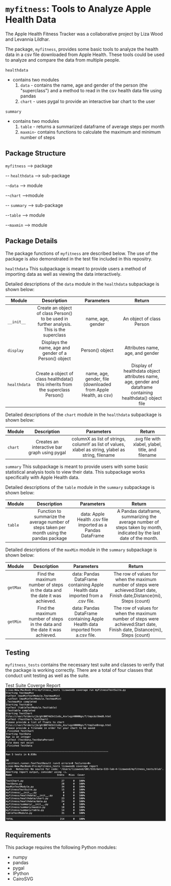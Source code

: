 
# `myfitness`: Tools to Analyze Apple Health Data

The Apple Health Fitness Tracker was a collaborative project by Liza Wood and Levannia Lildhar.

The package, `myfitness`, provides some basic tools to analyze the health data in a csv file downloaded from Apple Health. These tools could be used to analyze and compare the data from multiple people.

`healthdata`
- contains two modules
    1. `data` - contains the name, age and gender of the person (the "superclass") and a method to read in the csv health data file using pandas
    2. `chart` - uses pygal to provide an interactive bar chart to the user

`summary`
- contains two modules
    1. `table` - returns a summarized dataframe of average steps per month
    2. `maxmin`- contains functions to calculate the maximum and minimum number of steps

## Package Structure

`myfitness` --> package

  -- `healthdata` --> sub-package

   --`data` --> module

   --`chart` -->module

  -- `summary` --> sub-package

   --`table` --> module

   --`maxmin` --> module

## Package Details

The package functions of `myfitness` are described below. The use of the package is also demonstrated in the test file included in this repositry.

`healthdata`
This subpackage is meant to provide users a method of importing data as well as viewing the data interactively.

Detailed descriptions of the `data` module in the `healthdata` subpackage is shown below:  

| Module        | Description                                                            | Parameters        | Return                  |
| -------------  |:------------------------------------------------------------------:   | :----------------:|:-----------------------:|
| `__init__`     | Create an object of class Person() to be used in further analysis. This is the superclass | name, age, gender |An object of class Person|
| `display`      | Displays the name, age and gender of a Person() object                | Person() object   | Attributes name, age, and gender|
| `healthdata`   | Create a object of class healthdata() this inherits from the superclass Person()| name, age, gender, file (downloaded from Apple Health, as csv) | Display of healthdata object attributes name, age, gender and dataframe containing healthdata() object file|

Detailed descriptions of the  `chart` module in the `healthdata` subpackage is shown below:  

| Module        | Description                                                            | Parameters        | Return                  |
| -------------  |:------------------------------------------------------------------:   | :----------------:|:-----------------------:|
| `chart`     | Creates an interactive bar graph using pygal | columnX as list of strings, columnY as list of values, xlabel as string, ylabel as string, filename |.svg file with xlabel, ylabel, title, and filename|

`summary`
This subpackage is meant to provide users with some basic statistical analysis tools to view their data. This subpackage works specifically with Apple Health data.

Detailed descriptions  of the `table` module in the `summary` subpackage is shown below:  

| Module        | Description                                                            | Parameters        | Return                  |
| -------------  |:------------------------------------------------------------------:   | :----------------:|:-----------------------:|
| `table`     | Function to summarize the average number of steps taken per month using the pandas package | data: Apple Health .csv file imported as a Pandas DataFrame | A Pandas dataframe, summarizing the average number of steps taken by month, indicated by the last date of the month.|

Detailed descriptions  of the `maxMin` module in the `summary` subpackage is shown below:  

| Module        | Description                                                            | Parameters        | Return                  |
| -------------  |:------------------------------------------------------------------:   | :----------------:|:-----------------------:|
| `getMax`     | Find the maximum number of steps in the data and the date it was achieved. | data: Pandas DataFrame containing Apple Health data imported from a .csv file.|The row of values for when the maximum number of steps were achieved:Start date, Finish date,Distance(mi), Steps (count)|
| `getMin`      |Find the maximum number of steps in the data and the date it was achieved.|data: Pandas DataFrame containing Apple Health data imported from a.csv file. |The row of values for when the maximum number of steps were achieved:Start date, Finish date, Distance(mi), Steps (count)|

## Testing

`myfitness_tests` contains the necessary test suite and classes to verify that the package is working correctly. There are a total of four classes that conduct unit testing as well as the suite.

Test Suite Coverge Report ![Coverage Report](https://github.com/lizawood/Apple-Health-Fitness-Tracker/blob/master/Source/TestSuiteCoverageScreenShoot.png)

## Requirements

This package requires the following Python modules:

- numpy
- pandas
- pygal
- IPython
- CairoSVG
